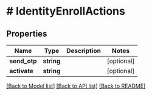 # # IdentityEnrollActions

## Properties

Name | Type | Description | Notes
------------ | ------------- | ------------- | -------------
**send_otp** | **string** |  | [optional] 
**activate** | **string** |  | [optional] 

[[Back to Model list]](../../README.md#documentation-for-models) [[Back to API list]](../../README.md#documentation-for-api-endpoints) [[Back to README]](../../README.md)


